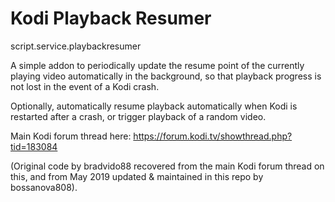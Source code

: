 Kodi Playback Resumer
=========================================================
script.service.playbackresumer

A simple addon to periodically update the resume point of the currently playing video automatically in the background, so that playback progress is not lost in the event of a Kodi crash.

Optionally, automatically resume playback automatically when Kodi is restarted after a crash, or trigger playback of a random video.

Main Kodi forum thread here:
https://forum.kodi.tv/showthread.php?tid=183084

(Original code by bradvido88 recovered from the main Kodi forum thread on this, and from May 2019 updated & maintained in this repo by bossanova808).

